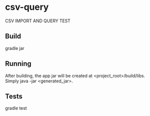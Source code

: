# csv-query
CSV IMPORT AND QUERY TEST

## Build
gradle jar <br/>

## Running
After building, the app jar will be created at <project_root>/build/libs. <br/>
Simply java -jar <generated_jar>.

## Tests
gradle test <br/>